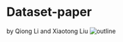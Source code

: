 # Dataset-paper
by Qiong Li and Xiaotong Liu
![outline](https://user-images.githubusercontent.com/107409155/195543975-ea2bf289-fd96-4ab3-8997-8a29d209e319.png)
